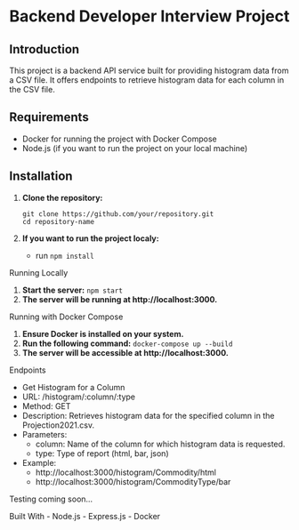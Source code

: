 # Backend Developer Interview Project

## Introduction
This project is a backend API service built for providing histogram data from a CSV file. It offers endpoints to retrieve histogram data for each column in the CSV file.

## Requirements
- Docker for running the project with Docker Compose
- Node.js (if you want to run the project on your local machine)

## Installation
1. **Clone the repository:**
    ```
    git clone https://github.com/your/repository.git
    cd repository-name
    ```
    
2. **If you want to run the project localy:**
    - run `npm install`

Running Locally
1. **Start the server:**
    `npm start`
2. **The server will be running at http://localhost:3000.**

Running with Docker Compose
1. **Ensure Docker is installed on your system.**
2. **Run the following command:**
`docker-compose up --build`
3. **The server will be accessible at http://localhost:3000.**

Endpoints

- Get Histogram for a Column
- URL: /histogram/:column/:type
- Method: GET
- Description: Retrieves histogram data for the specified column in the Projection2021.csv.
- Parameters:
    - column: Name of the column for which histogram data is requested.
    - type: Type of report (html, bar, json)
- Example:
    - http://localhost:3000/histogram/Commodity/html
    - http://localhost:3000/histogram/CommodityType/bar

Testing
    coming soon...

Built With
    - Node.js
    - Express.js
    - Docker




